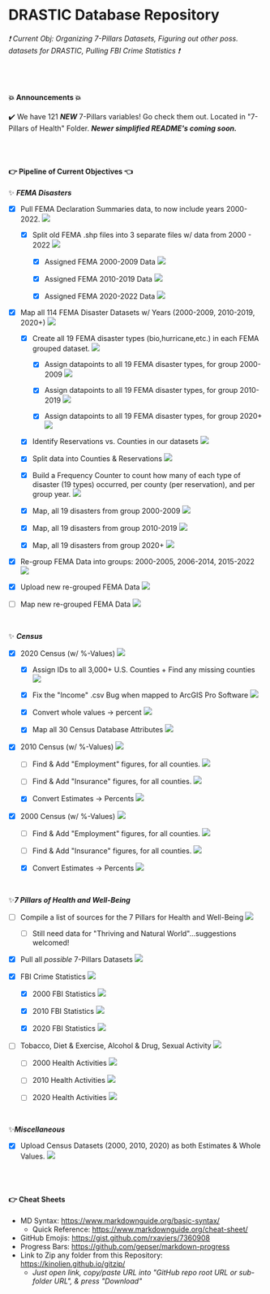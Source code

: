 # DRASTIC Database Repository

###### :exclamation: Current Obj: Organizing 7-Pillars Datasets, Figuring out other poss. datasets for DRASTIC, Pulling FBI Crime Statistics :exclamation:


</br>


#### :boom: Announcements :boom:
✔️ We have 121 ***NEW*** 7-Pillars variables! Go check them out. Located in "7-Pillars of Health" Folder. ***Newer simplified README's coming soon.***

</br>
</br>



#### 👉 Pipeline of Current Objectives 👈

✨ ***FEMA Disasters***
- [X] Pull FEMA Declaration Summaries data, to now include years 2000-2022.  ![](https://geps.dev/progress/100)

  - [X] Split old FEMA .shp files into 3 separate files w/ data from 2000 - 2022  ![](https://geps.dev/progress/100)
  
    - [X] Assigned FEMA 2000-2009 Data  ![](https://geps.dev/progress/100)
    
    - [X] Assigned FEMA 2010-2019 Data  ![](https://geps.dev/progress/100)
    
    - [X] Assigned FEMA 2020-2022 Data  ![](https://geps.dev/progress/100)

- [X] Map all 114 FEMA Disaster Datasets w/ Years (2000-2009, 2010-2019, 2020+) ![](https://geps.dev/progress/100)
      
    - [X] Create all 19 FEMA disaster types (bio,hurricane,etc.) in each FEMA grouped dataset.  ![](https://geps.dev/progress/100)

        - [X] Assign datapoints to all 19 FEMA disaster types, for group 2000-2009  ![](https://geps.dev/progress/100)
  
        - [X] Assign datapoints to all 19 FEMA disaster types, for group 2010-2019  ![](https://geps.dev/progress/100)
  
        - [X] Assign datapoints to all 19 FEMA disaster types, for group 2020+  ![](https://geps.dev/progress/100)
  
    - [X] Identify Reservations vs. Counties in our datasets  ![](https://geps.dev/progress/100)

    - [X] Split data into Counties & Reservations  ![](https://geps.dev/progress/100)
  
    - [X] Build a Frequency Counter to count how many of each type of disaster (19 types) occurred, per county (per reservation), and per group year.  ![](https://geps.dev/progress/100)
  
    - [X] Map, all 19 disasters from group 2000-2009  ![](https://geps.dev/progress/50)
  
    - [X] Map, all 19 disasters from group 2010-2019  ![](https://geps.dev/progress/50)
    
    - [X] Map, all 19 disasters from group 2020+  ![](https://geps.dev/progress/100)

- [X] Re-group FEMA Data into groups: 2000-2005, 2006-2014, 2015-2022  ![](https://geps.dev/progress/100)

- [X] Upload new re-grouped FEMA Data  ![](https://geps.dev/progress/100)

- [ ] Map new re-grouped FEMA Data  ![](https://geps.dev/progress/50)

</br>


✨ ***Census*** 
- [X] 2020 Census (w/ %-Values)  ![](https://geps.dev/progress/100)

    - [X] Assign IDs to all 3,000+ U.S. Counties + Find any missing counties  ![](https://geps.dev/progress/100)
  
    - [X] Fix the "Income" .csv Bug when mapped to ArcGIS Pro Software  ![](https://geps.dev/progress/100)

    - [X] Convert whole values -> percent  ![](https://geps.dev/progress/100)
  
    - [X] Map all 30 Census Database Attributes  ![](https://geps.dev/progress/100)

- [x] 2010 Census (w/ %-Values)  ![](https://geps.dev/progress/100)
    - [ ] Find & Add "Employment" figures, for all counties.  ![](https://geps.dev/progress/00)

    - [ ] Find & Add "Insurance" figures, for all counties.  ![](https://geps.dev/progress/00)
    
    - [X] Convert Estimates -> Percents  ![](https://geps.dev/progress/100)
    
- [X] 2000 Census (w/ %-Values)  ![](https://geps.dev/progress/100)
    - [ ] Find & Add "Employment" figures, for all counties.  ![](https://geps.dev/progress/00)

    - [ ] Find & Add "Insurance" figures, for all counties.  ![](https://geps.dev/progress/00)
    
    - [X] Convert Estimates -> Percents  ![](https://geps.dev/progress/100)

</br>


✨***7 Pillars of Health and Well-Being***
- [ ] Compile a list of sources for the 7 Pillars for Health and Well-Being  ![](https://geps.dev/progress/90)

    - [ ] Still need data for "Thriving and Natural World"...suggestions welcomed! 

- [X] Pull all *possible* 7-Pillars Datasets  ![](https://geps.dev/progress/100)

- [X] FBI Crime Statistics  ![](https://geps.dev/progress/100)

    - [X] 2000 FBI Statistics  ![](https://geps.dev/progress/100)

    - [X] 2010 FBI Statistics  ![](https://geps.dev/progress/100)
     
    - [X] 2020 FBI Statistics  ![](https://geps.dev/progress/100)

- [ ] Tobacco, Diet & Exercise, Alcohol & Drug, Sexual Activity  ![](https://geps.dev/progress/00)

    - [ ] 2000 Health Activities  ![](https://geps.dev/progress/00)
     
    - [ ] 2010 Health Activities  ![](https://geps.dev/progress/00)
     
    - [ ] 2020 Health Activities  ![](https://geps.dev/progress/00)

</br>


✨***Miscellaneous***
- [X] Upload Census Datasets (2000, 2010, 2020) as both Estimates & Whole Values.  ![](https://geps.dev/progress/100)


</br></br>


#### :point_right: Cheat Sheets
- MD Syntax: <https://www.markdownguide.org/basic-syntax/>
  - Quick Reference: <https://www.markdownguide.org/cheat-sheet/>
- GitHub Emojis: <https://gist.github.com/rxaviers/7360908>
- Progress Bars: <https://github.com/gepser/markdown-progress>
- Link to Zip any folder from this Repository: <https://kinolien.github.io/gitzip/>
    * *Just open link, copy/paste URL into "GitHub repo root URL or sub-folder URL", & press "Download"*

